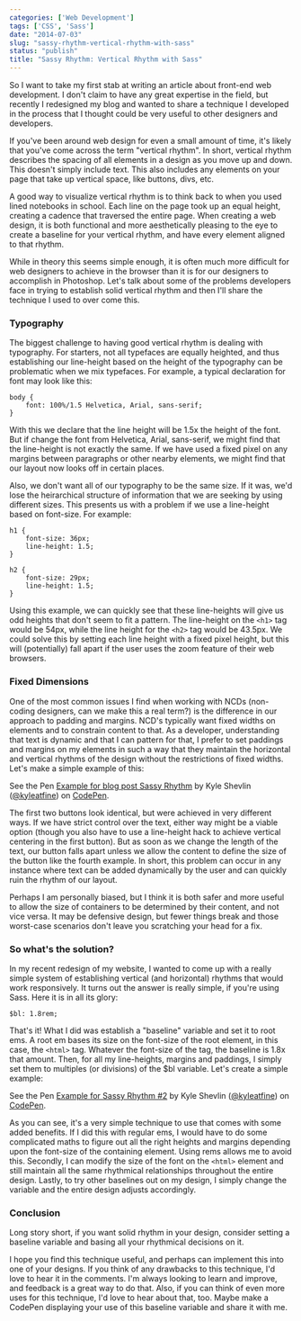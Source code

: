 ```yaml
---
categories: ['Web Development']
tags: ['CSS', 'Sass']
date: "2014-07-03"
slug: "sassy-rhythm-vertical-rhythm-with-sass"
status: "publish"
title: "Sassy Rhythm: Vertical Rhythm with Sass"
---
```


So I want to take my first stab at writing an article about front-end web development. I don't claim to have any great expertise in the field, but recently I redesigned my blog and wanted to share a technique I developed in the process that I thought could be very useful to other designers and developers.

If you've been around web design for even a small amount of time, it's likely that you've come across the term "vertical rhythm". In short, vertical rhythm describes the spacing of all elements in a design as you move up and down. This doesn't simply include text. This also includes any elements on your page that take up vertical space, like buttons, divs, etc.

A good way to visualize vertical rhythm is to think back to when you used lined notebooks in school. Each line on the page took up an equal height, creating a cadence that traversed the entire page. When creating a web design, it is both functional and more aesthetically pleasing to the eye to create a baseline for your vertical rhythm, and have every element aligned to that rhythm.

While in theory this seems simple enough, it is often much more difficult for web designers to achieve in the browser than it is for our designers to accomplish in Photoshop. Let's talk about some of the problems developers face in trying to establish solid vertical rhythm and then I'll share the technique I used to over come this.

### Typography

The biggest challenge to having good vertical rhythm is dealing with typography. For starters, not all typefaces are equally heighted, and thus establishing our line-height based on the height of the typography can be problematic when we mix typefaces. For example, a typical declaration for font may look like this:

```
body {
    font: 100%/1.5 Helvetica, Arial, sans-serif;
}

```

With this we declare that the line height will be 1.5x the height of the font. But if change the font from Helvetica, Arial, sans-serif, we might find that the line-height is not exactly the same. If we have used a fixed pixel on any margins between paragraphs or other nearby elements, we might find that our layout now looks off in certain places.

Also, we don't want all of our typography to be the same size. If it was, we'd lose the heirarchical structure of information that we are seeking by using different sizes. This presents us with a problem if we use a line-height based on font-size. For example:

```
h1 {
    font-size: 36px;
    line-height: 1.5;
}

h2 {
    font-size: 29px;
    line-height: 1.5;
}

```

Using this example, we can quickly see that these line-heights will give us odd heights that don't seem to fit a pattern. The line-height on the `<h1>` tag would be 54px, while the line height for the `<h2>` tag would be 43.5px. We could solve this by setting each line height with a fixed pixel height, but this will (potentially) fall apart if the user uses the zoom feature of their web browsers.

### Fixed Dimensions

One of the most common issues I find when working with NCDs (non-coding designers, can we make this a real term?) is the difference in our approach to padding and margins. NCD's typically want fixed widths on elements and to constrain content to that. As a developer, understanding that text is dynamic and that I can pattern for that, I prefer to set paddings and margins on my elements in such a way that they maintain the horizontal and vertical rhythms of the design without the restrictions of fixed widths. Let's make a simple example of this:

<p data-height="315" data-theme-id="0" data-slug-hash="xuDCg" data-default-tab="result" class="codepen">See the Pen <a href="http://codepen.io/kyleatfine/pen/xuDCg/">Example for blog post Sassy Rhythm</a> by Kyle Shevlin (<a href="http://codepen.io/kyleatfine">@kyleatfine</a>) on <a href="http://codepen.io">CodePen</a>.</p>

<script async src="//codepen.io/assets/embed/ei.js"></script>

The first two buttons look identical, but were achieved in very different ways. If we have strict control over the text, either way might be a viable option (though you also have to use a line-height hack to achieve vertical centering in the first button). But as soon as we change the length of the text, our button falls apart unless we allow the content to define the size of the button like the fourth example. In short, this problem can occur in any instance where text can be added dynamically by the user and can quickly ruin the rhythm of our layout.

Perhaps I am personally biased, but I think it is both safer and more useful to allow the size of containers to be determined by their content, and not vice versa. It may be defensive design, but fewer things break and those worst-case scenarios don't leave you scratching your head for a fix.

### So what's the solution?

In my recent redesign of my website, I wanted to come up with a really simple system of establishing vertical (and horizontal) rhythms that would work responsively. It turns out the answer is really simple, if you're using Sass. Here it is in all its glory:

```
$bl: 1.8rem;

```

That's it! What I did was establish a "baseline" variable and set it to root ems. A root em bases its size on the font-size of the root element, in this case, the `<html>` tag. Whatever the font-size of the tag, the baseline is 1.8x that amount. Then, for all my line-heights, margins and paddings, I simply set them to multiples (or divisions) of the $bl variable. Let's create a simple example:

<p data-height="315" data-theme-id="0" data-slug-hash="tDxHC" data-default-tab="result" class="codepen">See the Pen <a href="http://codepen.io/kyleatfine/pen/tDxHC/">Example for Sassy Rhythm #2</a> by Kyle Shevlin (<a href="http://codepen.io/kyleatfine">@kyleatfine</a>) on <a href="http://codepen.io">CodePen</a>.</p>

<script async src="//codepen.io/assets/embed/ei.js"></script>

As you can see, it's a very simple technique to use that comes with some added benefits. If I did this with regular ems, I would have to do some complicated maths to figure out all the right heights and margins depending upon the font-size of the containing element. Using rems allows me to avoid this. Secondly, I can modify the size of the font on the `<html>` element and still maintain all the same rhythmical relationships throughout the entire design. Lastly, to try other baselines out on my design, I simply change the variable and the entire design adjusts accordingly.

### Conclusion

Long story short, if you want solid rhythm in your design, consider setting a baseline variable and basing all your rhythmical decisions on it.

I hope you find this technique useful, and perhaps can implement this into one of your designs. If you think of any drawbacks to this technique, I'd love to hear it in the comments. I'm always looking to learn and improve, and feedback is a great way to do that. Also, if you can think of even more uses for this technique, I'd love to hear about that, too. Maybe make a CodePen displaying your use of this baseline variable and share it with me.
